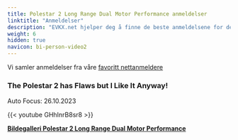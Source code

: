 ```yaml
---
title: Polestar 2 Long Range Dual Motor Performance anmeldelser
linktitle: "Anmeldelser"
description: "EVKX.net hjelper deg å finne de beste anmeldelsene for denne modellen."
weight: 6
hidden: true
navicon: bi-person-video2
---
```

Vi samler anmeldelser fra våre [favoritt nettanmeldere](../../../../../guides/evreviewers/)

<div class="container text-center shadow p-2 pe-4 mb-5 bg-body-tertiary rounded border">
<h3>The Polestar 2 has Flaws but I Like It Anyway!</h3>
<p>Auto Focus: 26.10.2023</p>

{{< youtube GHhInrB8sr8 >}}

</div>
<div class="mt-3 mb-3">
<a href="../gallery/" class="text-decoration-none text-black">
<strong><i class="bi-arrow-left"></i>Bildegalleri  </strong>
</a>
<a href="../" class="text-decoration-none text-black float-end">
<strong>Polestar 2 Long Range Dual Motor Performance <i class="bi-arrow-right"></i></strong>
</a>
</div>
